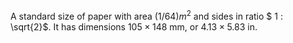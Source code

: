 A standard size of paper with area $(1/64)m^{2}$ and sides in ratio
$ 1 : \sqrt{2}$. It has dimensions $105 \times 148$ mm, or
$4.13 \times 5.83$ in.
